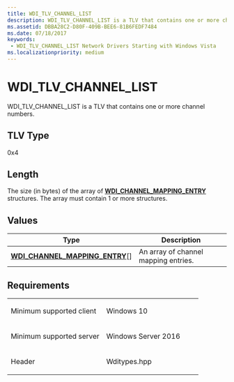 ```yaml
---
title: WDI_TLV_CHANNEL_LIST
description: WDI_TLV_CHANNEL_LIST is a TLV that contains one or more channel numbers.
ms.assetid: DBBA28C2-D80F-409B-BEE6-81B6FEDF7484
ms.date: 07/18/2017
keywords:
 - WDI_TLV_CHANNEL_LIST Network Drivers Starting with Windows Vista
ms.localizationpriority: medium
---
```


# WDI\_TLV\_CHANNEL\_LIST


WDI\_TLV\_CHANNEL\_LIST is a TLV that contains one or more channel numbers.

## TLV Type


0x4

## Length


The size (in bytes) of the array of [**WDI\_CHANNEL\_MAPPING\_ENTRY**](https://msdn.microsoft.com/library/windows/hardware/dn897799) structures. The array must contain 1 or more structures.

## Values


| Type                                                                       | Description                          |
|----------------------------------------------------------------------------|--------------------------------------|
| [**WDI\_CHANNEL\_MAPPING\_ENTRY**](https://msdn.microsoft.com/library/windows/hardware/dn897799)\[\] | An array of channel mapping entries. |

 

Requirements
------------

<table>
<colgroup>
<col width="50%" />
<col width="50%" />
</colgroup>
<tbody>
<tr class="odd">
<td><p>Minimum supported client</p></td>
<td><p>Windows 10</p></td>
</tr>
<tr class="even">
<td><p>Minimum supported server</p></td>
<td><p>Windows Server 2016</p></td>
</tr>
<tr class="odd">
<td><p>Header</p></td>
<td>Wditypes.hpp</td>
</tr>
</tbody>
</table>

 

 




